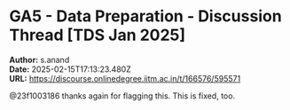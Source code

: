 # GA5 - Data Preparation - Discussion Thread [TDS Jan 2025]

**Author:** s.anand  
**Date:** 2025-02-15T17:13:23.480Z  
**URL:** https://discourse.onlinedegree.iitm.ac.in/t/166576/595571

@23f1003186 thanks again for flagging this. This is fixed, too. 
